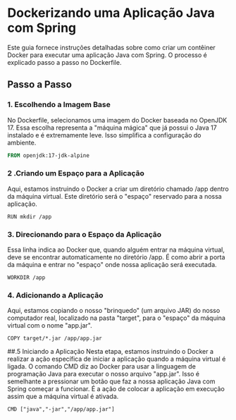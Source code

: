 # Dockerizando uma Aplicação Java com Spring

Este guia fornece instruções detalhadas sobre como criar um contêiner Docker para executar uma aplicação Java com Spring. O processo é explicado passo a passo no Dockerfile.

## Passo a Passo

### 1. Escolhendo a Imagem Base
No Dockerfile, selecionamos uma imagem do Docker baseada no OpenJDK 17. Essa escolha representa a "máquina mágica" que já possui o Java 17 instalado e é extremamente leve. Isso simplifica a configuração do ambiente.

```Dockerfile
FROM openjdk:17-jdk-alpine
````
### 2 .Criando um Espaço para a Aplicação
Aqui, estamos instruindo o Docker a criar um diretório chamado /app dentro da máquina virtual. Este diretório será o "espaço" reservado para a nossa aplicação.
```
RUN mkdir /app
```
### 3. Direcionando para o Espaço da Aplicação
Essa linha indica ao Docker que, quando alguém entrar na máquina virtual, deve se encontrar automaticamente no diretório /app. É como abrir a porta da máquina e entrar no "espaço" onde nossa aplicação será executada.
```
WORKDIR /app
```
### 4. Adicionando a Aplicação
Aqui, estamos copiando o nosso "brinquedo" (um arquivo JAR) do nosso computador real, localizado na pasta "target", para o "espaço" da máquina virtual com o nome "app.jar".
```
COPY target/*.jar /app/app.jar
```
##.5 Iniciando a Aplicação
Nesta etapa, estamos instruindo o Docker a realizar a ação específica de iniciar a aplicação quando a máquina virtual é ligada.
O comando CMD diz ao Docker para usar a linguagem de programação Java para executar o nosso arquivo "app.jar".
Isso é semelhante a pressionar um botão que faz a nossa aplicação Java com Spring começar a funcionar.
É a ação de colocar a aplicação em execução assim que a máquina virtual é ativada.

```
CMD ["java","-jar","/app/app.jar"]
```
